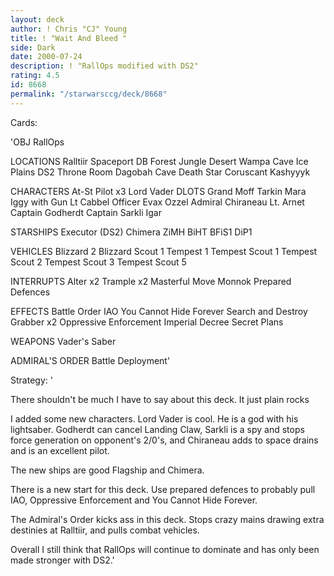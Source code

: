 ```yaml
---
layout: deck
author: ! Chris "CJ" Young
title: ! "Wait And Bleed "
side: Dark
date: 2000-07-24
description: ! "RallOps modified with DS2"
rating: 4.5
id: 8668
permalink: "/starwarsccg/deck/8668"
---
```

Cards: 

'OBJ
RallOps

LOCATIONS
Ralltiir
Spaceport DB
Forest
Jungle
Desert
Wampa Cave
Ice Plains
DS2 Throne Room
Dagobah Cave
Death Star
Coruscant
Kashyyyk

CHARACTERS
At-St Pilot x3
Lord Vader
DLOTS
Grand Moff Tarkin
Mara
Iggy with Gun
Lt Cabbel
Officer Evax
Ozzel
Admiral Chiraneau
Lt. Arnet
Captain Godherdt
Captain Sarkli
Igar

STARSHIPS
Executor (DS2)
Chimera
ZiMH
BiHT
BFiS1
DiP1

VEHICLES
Blizzard 2
Blizzard Scout 1
Tempest 1
Tempest Scout 1
Tempest Scout 2
Tempest Scout 3
Tempest Scout 5

INTERRUPTS
Alter x2
Trample x2
Masterful Move
Monnok
Prepared Defences

EFFECTS
Battle Order
IAO
You Cannot Hide Forever
Search and Destroy
Grabber x2
Oppressive Enforcement
Imperial Decree
Secret Plans

WEAPONS
Vader's Saber

ADMIRAL'S ORDER
Battle Deployment'

Strategy: '

There shouldn't be much I have to say about this deck. It just plain rocks 

I added some new characters. Lord Vader is cool. He is a god with his lightsaber. Godherdt can cancel Landing Claw, Sarkli is a spy and stops force generation on opponent's 2/0's, and Chiraneau adds to space drains and is an excellent pilot.

The new ships are good Flagship and Chimera.

There is a new start for this deck. Use prepared defences to probably pull IAO, Oppressive Enforcement and You Cannot Hide Forever.

The Admiral's Order kicks ass in this deck. Stops crazy mains drawing extra destinies at Ralltiir, and pulls combat vehicles.

Overall I still think that RallOps will continue to dominate and has only been made stronger with DS2.'
